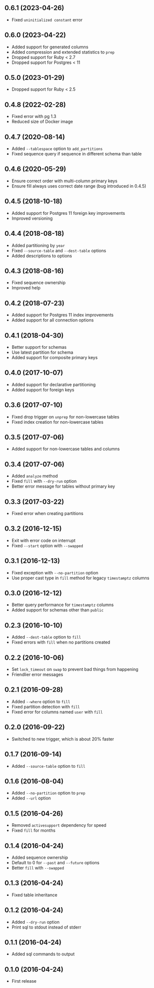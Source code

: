 ## 0.6.1 (2023-04-26)

- Fixed `uninitialized constant` error

## 0.6.0 (2023-04-22)

- Added support for generated columns
- Added compression and extended statistics to `prep`
- Dropped support for Ruby < 2.7
- Dropped support for Postgres < 11

## 0.5.0 (2023-01-29)

- Dropped support for Ruby < 2.5

## 0.4.8 (2022-02-28)

- Fixed error with pg 1.3
- Reduced size of Docker image

## 0.4.7 (2020-08-14)

- Added `--tablespace` option to `add_partitions`
- Fixed sequence query if sequence in different schema than table

## 0.4.6 (2020-05-29)

- Ensure correct order with multi-column primary keys
- Ensure fill always uses correct date range (bug introduced in 0.4.5)

## 0.4.5 (2018-10-18)

- Added support for Postgres 11 foreign key improvements
- Improved versioning

## 0.4.4 (2018-08-18)

- Added partitioning by `year`
- Fixed `--source-table` and `--dest-table` options
- Added descriptions to options

## 0.4.3 (2018-08-16)

- Fixed sequence ownership
- Improved help

## 0.4.2 (2018-07-23)

- Added support for Postgres 11 index improvements
- Added support for all connection options

## 0.4.1 (2018-04-30)

- Better support for schemas
- Use latest partition for schema
- Added support for composite primary keys

## 0.4.0 (2017-10-07)

- Added support for declarative partitioning
- Added support for foreign keys

## 0.3.6 (2017-07-10)

- Fixed drop trigger on `unprep` for non-lowercase tables
- Fixed index creation for non-lowercase tables

## 0.3.5 (2017-07-06)

- Added support for non-lowercase tables and columns

## 0.3.4 (2017-07-06)

- Added `analyze` method
- Fixed `fill` with `--dry-run` option
- Better error message for tables without primary key

## 0.3.3 (2017-03-22)

- Fixed error when creating partitions

## 0.3.2 (2016-12-15)

- Exit with error code on interrupt
- Fixed `--start` option with `--swapped`

## 0.3.1 (2016-12-13)

- Fixed exception with `--no-partition` option
- Use proper cast type in `fill` method for legacy `timestamptz` columns

## 0.3.0 (2016-12-12)

- Better query performance for `timestamptz` columns
- Added support for schemas other than `public`

## 0.2.3 (2016-10-10)

- Added `--dest-table` option to `fill`
- Fixed errors with `fill` when no partitions created

## 0.2.2 (2016-10-06)

- Set `lock_timeout` on `swap` to prevent bad things from happening
- Friendlier error messages

## 0.2.1 (2016-09-28)

- Added `--where` option to `fill`
- Fixed partition detection with `fill`
- Fixed error for columns named `user` with `fill`

## 0.2.0 (2016-09-22)

- Switched to new trigger, which is about 20% faster

## 0.1.7 (2016-09-14)

- Added `--source-table` option to `fill`

## 0.1.6 (2016-08-04)

- Added `--no-partition` option to `prep`
- Added `--url` option

## 0.1.5 (2016-04-26)

- Removed `activesupport` dependency for speed
- Fixed `fill` for months

## 0.1.4 (2016-04-24)

- Added sequence ownership
- Default to 0 for `--past` and `--future` options
- Better `fill` with `--swapped`

## 0.1.3 (2016-04-24)

- Fixed table inheritance

## 0.1.2 (2016-04-24)

- Added `--dry-run` option
- Print sql to stdout instead of stderr

## 0.1.1 (2016-04-24)

- Added sql commands to output

## 0.1.0 (2016-04-24)

- First release

